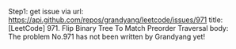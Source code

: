 Step1: get issue via url: https://api.github.com/repos/grandyang/leetcode/issues/971 
 title:[LeetCode] 971. Flip Binary Tree To Match Preorder Traversal 
 body:  
 The problem No.971 has not been written by Grandyang yet!